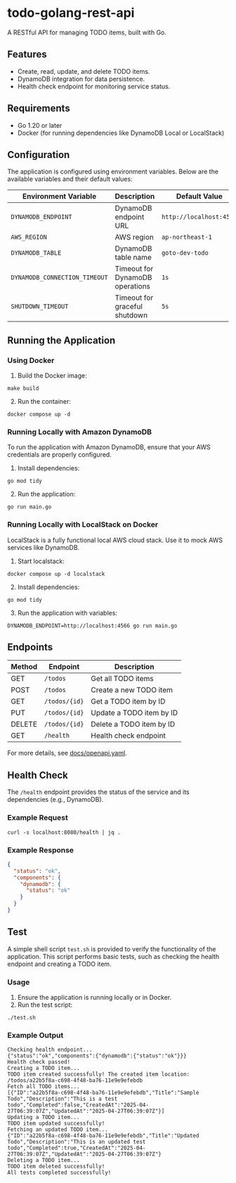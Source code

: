 # todo-golang-rest-api

A RESTful API for managing TODO items, built with Go.

## Features

- Create, read, update, and delete TODO items.
- DynamoDB integration for data persistence.
- Health check endpoint for monitoring service status.

## Requirements

- Go 1.20 or later
- Docker (for running dependencies like DynamoDB Local or LocalStack)

## Configuration

The application is configured using environment variables. Below are the available variables and their default values:

| Environment Variable          | Description                     | Default Value           |
| ----------------------------- | ------------------------------- | ----------------------- |
| `DYNAMODB_ENDPOINT`           | DynamoDB endpoint URL           | `http://localhost:4566` |
| `AWS_REGION`                  | AWS region                      | `ap-northeast-1`        |
| `DYNAMODB_TABLE`              | DynamoDB table name             | `goto-dev-todo`         |
| `DYNAMODB_CONNECTION_TIMEOUT` | Timeout for DynamoDB operations | `1s`                    |
| `SHUTDOWN_TIMEOUT`            | Timeout for graceful shutdown   | `5s`                    |

## Running the Application

### Using Docker

1. Build the Docker image:

```shell
make build
```

2. Run the container:

```shell
docker compose up -d
```

### Running Locally with Amazon DynamoDB

To run the application with Amazon DynamoDB, ensure that your AWS credentials are properly configured.

1. Install dependencies:

```shell
go mod tidy
```

2. Run the application:

```shell
go run main.go
```

### Running Locally with LocalStack on Docker

LocalStack is a fully functional local AWS cloud stack. Use it to mock AWS services like DynamoDB.

1. Start localstack:

```shell
docker compose up -d localstack
```

2. Install dependencies:

```shell
go mod tidy
```

3. Run the application with variables:

```shell
DYNAMODB_ENDPOINT=http://localhost:4566 go run main.go
```

## Endpoints

| Method | Endpoint       | Description              |
|--------|----------------|--------------------------|
| GET    | `/todos`       | Get all TODO items       |
| POST   | `/todos`       | Create a new TODO item   |
| GET    | `/todos/{id}`  | Get a TODO item by ID    |
| PUT    | `/todos/{id}`  | Update a TODO item by ID |
| DELETE | `/todos/{id}`  | Delete a TODO item by ID |
| GET    | `/health`      | Health check endpoint    |

For more details, see [docs/openapi.yaml](./docs/openapi.yaml).

## Health Check

The `/health` endpoint provides the status of the service and its dependencies (e.g., DynamoDB).

### Example Request

```shell
curl -s localhost:8080/health | jq .
```

### Example Response

```json
{
  "status": "ok",
  "components": {
    "dynamodb": {
      "status": "ok"
    }
  }
}
```

## Test

A simple shell script `test.sh` is provided to verify the functionality of the application.
This script performs basic tests, such as checking the health endpoint and creating a TODO item.

### Usage

1. Ensure the application is running locally or in Docker.
2. Run the test script:

```shell
./test.sh
```

### Example Output

```shell
Checking health endpoint...
{"status":"ok","components":{"dynamodb":{"status":"ok"}}}
Health check passed!
Creating a TODO item...
TODO item created successfully! The created item location: /todos/a22b5f8a-c698-4f48-ba76-11e9e9efebdb
Fetch all TODO items...
[{"ID":"a22b5f8a-c698-4f48-ba76-11e9e9efebdb","Title":"Sample Todo","Description":"This is a test todo","Completed":false,"CreatedAt":"2025-04-27T06:39:07Z","UpdatedAt":"2025-04-27T06:39:07Z"}]
Updating a TODO item...
TODO item updated successfully!
Fetching an updated TODO item...
{"ID":"a22b5f8a-c698-4f48-ba76-11e9e9efebdb","Title":"Updated Todo","Description":"This is an updated test todo","Completed":true,"CreatedAt":"2025-04-27T06:39:07Z","UpdatedAt":"2025-04-27T06:39:07Z"}
Deleting a TODO item...
TODO item deleted successfully!
All tests completed successfully!
```
